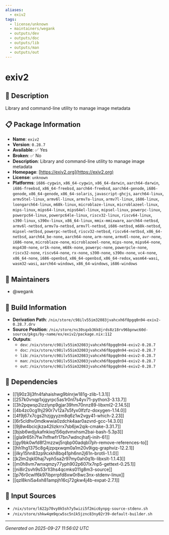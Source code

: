 ```yaml
---
aliases:
  - exiv2
tags:
  - license/unknown
  - maintainers/wegank
  - outputs/dev
  - outputs/doc
  - outputs/lib
  - outputs/man
  - outputs/out
---
```


# exiv2

## 📝 Description

Library and command-line utility to manage image metadata

## 📋 Package Information

- **Name**: `exiv2`
- **Version**: `0.28.7`
- **Available**: ✅ Yes
- **Broken**: ✅ No
- **Description**: Library and command-line utility to manage image metadata
- **Homepage**: [https://exiv2.org](https://exiv2.org)
- **License**: `unknown`
- **Platforms**: `i686-cygwin`, `x86_64-cygwin`, `x86_64-darwin`, `aarch64-darwin`, `i686-freebsd`, `x86_64-freebsd`, `aarch64-freebsd`, `aarch64-genode`, `i686-genode`, `x86_64-genode`, `x86_64-solaris`, `javascript-ghcjs`, `aarch64-linux`, `armv5tel-linux`, `armv6l-linux`, `armv7a-linux`, `armv7l-linux`, `i686-linux`, `loongarch64-linux`, `m68k-linux`, `microblaze-linux`, `microblazeel-linux`, `mips-linux`, `mips64-linux`, `mips64el-linux`, `mipsel-linux`, `powerpc-linux`, `powerpc64-linux`, `powerpc64le-linux`, `riscv32-linux`, `riscv64-linux`, `s390-linux`, `s390x-linux`, `x86_64-linux`, `mmix-mmixware`, `aarch64-netbsd`, `armv6l-netbsd`, `armv7a-netbsd`, `armv7l-netbsd`, `i686-netbsd`, `m68k-netbsd`, `mipsel-netbsd`, `powerpc-netbsd`, `riscv32-netbsd`, `riscv64-netbsd`, `x86_64-netbsd`, `aarch64_be-none`, `aarch64-none`, `arm-none`, `armv6l-none`, `avr-none`, `i686-none`, `microblaze-none`, `microblazeel-none`, `mips-none`, `mips64-none`, `msp430-none`, `or1k-none`, `m68k-none`, `powerpc-none`, `powerpcle-none`, `riscv32-none`, `riscv64-none`, `rx-none`, `s390-none`, `s390x-none`, `vc4-none`, `x86_64-none`, `i686-openbsd`, `x86_64-openbsd`, `x86_64-redox`, `wasm64-wasi`, `wasm32-wasi`, `aarch64-windows`, `x86_64-windows`, `i686-windows`
## 👥 Maintainers

- @wegank


## 🔧 Build Information

- **Derivation Path**: `/nix/store/c98ilv55im32083jvahcxh6f8pgq0n94-exiv2-0.28.7.drv`
- **Source Position**: `/nix/store/ns30sqxb36k8jrds8z18rv96bpnwc60d-source/pkgs/by-name/ex/exiv2/package.nix:112`
- **Outputs**:
  - `dev`:  `/nix/store/c98ilv55im32083jvahcxh6f8pgq0n94-exiv2-0.28.7`
  - `doc`:  `/nix/store/c98ilv55im32083jvahcxh6f8pgq0n94-exiv2-0.28.7`
  - `lib`:  `/nix/store/c98ilv55im32083jvahcxh6f8pgq0n94-exiv2-0.28.7`
  - `man`:  `/nix/store/c98ilv55im32083jvahcxh6f8pgq0n94-exiv2-0.28.7`
  - `out`:  `/nix/store/c98ilv55im32083jvahcxh6f8pgq0n94-exiv2-0.28.7`

## 🔗 Dependencies

- [[1j90z3lj3fn4fahaishwg9blnrjw181g-zlib-1.3.1]]
- [[257k0vnqp1xjgyrpc5as1r0nl7s4yv71-python3-3.13.7]]
- [[3h2pqwsp2izzlynp9gjar39hm70nnz89-libxml2-2.14.5]]
- [[4b4zc0cg1hj290r7v12a7s5fyx0lfzfz-doxygen-1.14.0]]
- [[4f9j67x7cgs2hzjgyyzm8q6z1w2vgy41-which-2.23]]
- [[6r5cldhv0mdkwwia0zdchk4aar0azvrd-gcc-14.3.0]]
- [[9j8w4bcicjkza42lizkrrx7sb6jw2qik-cmake-3.31.7]]
- [[bjsb6wdjykafnkixq156qdvmxhsm2bai-bash-5.3p3]]
- [[gla9r65h7fw7nfhwfr17bn7wdncjhafj-inih-61]]
- [[gy9bk0wfd8f2mzzwj5rqbp00adqbl7ph-remove-references-to]]
- [[hh1hg1375c8g4jzpqxwqm0a1m20v9igq-graphviz-12.2.1]]
- [[ilky15hn83zp9cxkh8bq41ph6nn2j61n-brotli-1.1.0]]
- [[k2lm2qkl0haj7vph5sa2r97my0ah0q1b-libxslt-1.1.43]]
- [[m0h8vm7wnxqmzy77yph902p607lx7np5-gettext-0.25.1]]
- [[ni8ir2svh9s53r1l3hs4qcmks011g8m3-source]]
- [[p76r0cwlf6k97ibprrpfd8xw0r8wc3nx-stdenv-linux]]
- [[qzl8kni5a4xh81ampjh16cj72gkw4j4b-expat-2.7.1]]

## 📁 Input Sources

- `/nix/store/l622p70vy8k5sh7y5wizi5f2mic6ynpg-source-stdenv.sh`
- `/nix/store/shkw4qm9qcw5sc5n1k5jznc83ny02r39-default-builder.sh`

---
*Generated on 2025-09-27 11:56:02 UTC*
